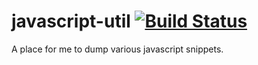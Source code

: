 # javascript-util [![Build Status](https://travis-ci.org/badsyntax/javascript-util.png?branch=master)](https://travis-ci.org/badsyntax/javascript-util)

A place for me to dump various javascript snippets. 

